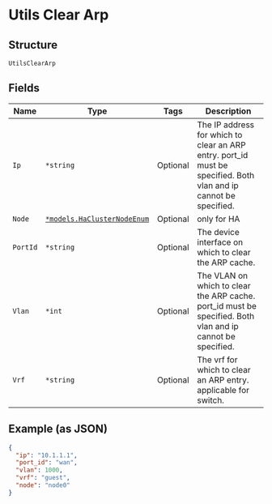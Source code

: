 
# Utils Clear Arp

## Structure

`UtilsClearArp`

## Fields

| Name | Type | Tags | Description |
|  --- | --- | --- | --- |
| `Ip` | `*string` | Optional | The IP address for which to clear an ARP entry. port_id must be specified. Both vlan and ip cannot be specified. |
| `Node` | [`*models.HaClusterNodeEnum`](../../doc/models/ha-cluster-node-enum.md) | Optional | only for HA |
| `PortId` | `*string` | Optional | The device interface on which to clear the ARP cache. |
| `Vlan` | `*int` | Optional | The VLAN on which to clear the ARP cache. port_id must be specified. Both vlan and ip cannot be specified. |
| `Vrf` | `*string` | Optional | The vrf for which to clear an ARP entry. applicable for switch. |

## Example (as JSON)

```json
{
  "ip": "10.1.1.1",
  "port_id": "wan",
  "vlan": 1000,
  "vrf": "guest",
  "node": "node0"
}
```

